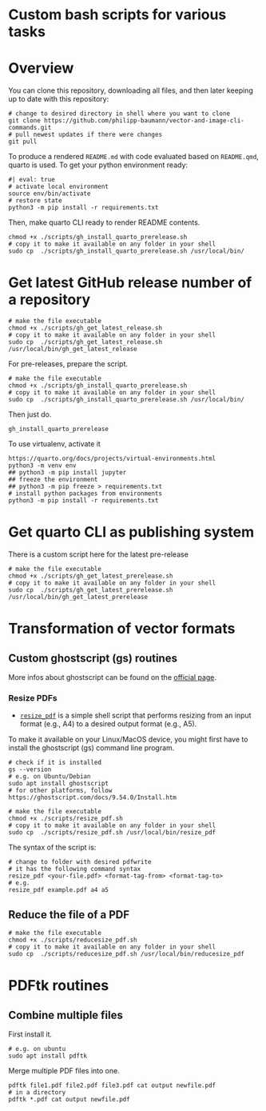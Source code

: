 Custom bash scripts for various tasks
================

# Overview

You can clone this repository, downloading all files, and then later
keeping up to date with this repository:

``` {bash}
# change to desired directory in shell where you want to clone
git clone https://github.com/philipp-baumann/vector-and-image-cli-commands.git
# pull newest updates if there were changes
git pull
```

To produce a rendered `README.md` with code evaluated based on
`README.qmd`, quarto is used. To get your python environment ready:

``` {bash}
#| eval: true
# activate local environment
source env/bin/activate
# restore state
python3 -m pip install -r requirements.txt
```

Then, make quarto CLI ready to render README contents.

``` {bash}
chmod +x ./scripts/gh_install_quarto_prerelease.sh
# copy it to make it available on any folder in your shell
sudo cp  ./scripts/gh_install_quarto_prerelease.sh /usr/local/bin/
```

# Get latest GitHub release number of a repository

``` {bash}
# make the file executable
chmod +x ./scripts/gh_get_latest_release.sh
# copy it to make it available on any folder in your shell
sudo cp  ./scripts/gh_get_latest_release.sh /usr/local/bin/gh_get_latest_release
```

For pre-releases, prepare the script.

``` {bash}
# make the file executable
chmod +x ./scripts/gh_install_quarto_prerelease.sh
# copy it to make it available on any folder in your shell
sudo cp  ./scripts/gh_install_quarto_prerelease.sh /usr/local/bin/
```

Then just do.

``` {bash}
gh_install_quarto_prerelease
```

To use virtualenv, activate it

``` {bash}
https://quarto.org/docs/projects/virtual-environments.html
python3 -m venv env
## python3 -m pip install jupyter
## freeze the environment
## python3 -m pip freeze > requirements.txt
# install python packages from environments
python3 -m pip install -r requirements.txt
```

# Get quarto CLI as publishing system

There is a custom script here for the latest pre-release

``` {bash}
# make the file executable
chmod +x ./scripts/gh_get_latest_prerelease.sh
# copy it to make it available on any folder in your shell
sudo cp  ./scripts/gh_get_latest_prerelease.sh /usr/local/bin/gh_get_latest_prerelease
```

# Transformation of vector formats

## Custom ghostscript (gs) routines

More infos about ghostscript can be found on the [official
page](https://www.ghostscript.com/).

### Resize PDFs

- [`resize_pdf`](scripts/resize_pdf.sh) is a simple shell script that
  performs resizing from an input format (e.g., A4) to a desired output
  format (e.g., A5).

To make it available on your Linux/MacOS device, you might first have to
install the ghostscript (gs) command line program.

``` {bash}
# check if it is installed
gs --version
# e.g. on Ubuntu/Debian
sudo apt install ghostscript
# for other platforms, follow https://ghostscript.com/docs/9.54.0/Install.htm
```

``` {bash}
# make the file executable
chmod +x ./scripts/resize_pdf.sh
# copy it to make it available on any folder in your shell
sudo cp  ./scripts/resize_pdf.sh /usr/local/bin/resize_pdf
```

The syntax of the script is:

``` {bash}
# change to folder with desired pdfwrite
# it has the following command syntax
resize_pdf <your-file.pdf> <format-tag-from> <format-tag-to>
# e.g.
resize_pdf example.pdf a4 a5
```

## Reduce the file of a PDF

``` {bash}
# make the file executable
chmod +x ./scripts/reducesize_pdf.sh
# copy it to make it available on any folder in your shell
sudo cp  ./scripts/reducesize_pdf.sh /usr/local/bin/reducesize_pdf
```

# PDFtk routines

## Combine multiple files

First install it.

``` {bash}
# e.g. on ubuntu
sudo apt install pdftk
```

Merge multiple PDF files into one.

``` {bash}
pdftk file1.pdf file2.pdf file3.pdf cat output newfile.pdf
# in a directory
pdftk *.pdf cat output newfile.pdf
```
